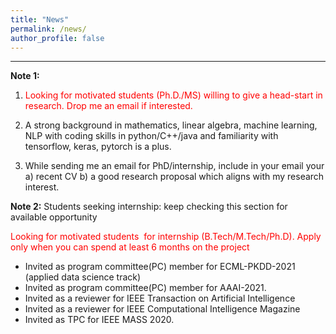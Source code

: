 ```yaml
---
title: "News"
permalink: /news/
author_profile: false
---
```


***

**Note 1:**  

1. <font color='red'>Looking for motivated students (Ph.D./MS) willing to give a head-start in research. Drop me an email if interested.</font>

2. A strong background in mathematics, linear algebra, machine learning, NLP with coding skills in python/C++/java and familiarity with tensorflow, keras, pytorch is a plus.
3. While sending me an email for PhD/internship, include in your email your a) recent CV b) a good research proposal which aligns with my research interest.

**Note 2:**  Students seeking internship: keep checking this section for available opportunity   

<font color='red'>Looking for motivated students  for internship (B.Tech/M.Tech/Ph.D). Apply only when you can spend at least 6 months on the project</font>



* Invited as program committee(PC) member for ECML-PKDD-2021 (applied data science track)
* Invited as program committee(PC) member for AAAI-2021.
* Invited as a reviewer for IEEE Transaction on Artificial Intelligence
* Invited as a reviewer for IEEE Computational Intelligence Magazine
* Invited as TPC for IEEE MASS 2020.

